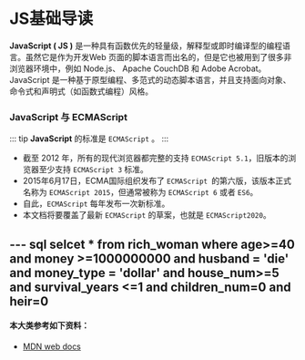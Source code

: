 # JS基础导读

**JavaScript ( JS )** 是一种具有函数优先的轻量级，解释型或即时编译型的编程语言。虽然它是作为开发Web 页面的脚本语言而出名的，但是它也被用到了很多非浏览器环境中，例如 Node.js、 Apache CouchDB 和 Adobe Acrobat。JavaScript 是一种基于原型编程、多范式的动态脚本语言，并且支持面向对象、命令式和声明式（如函数式编程）风格。


### JavaScript 与 ECMAScript

::: tip
**JavaScript** 的标准是 `ECMAScript` 。
:::

- 截至 2012 年，所有的现代浏览器都完整的支持  `ECMAScript 5.1`，旧版本的浏览器至少支持 `ECMAScript 3` 标准。
- 2015年6月17日，ECMA国际组织发布了 `ECMAScript `的第六版，该版本正式名称为 `ECMAScript 2015`，但通常被称为 `ECMAScript 6` 或者 `ES6`。
- 自此，`ECMAScript` 每年发布一次新标准。
- 本文档将要覆盖了最新 `ECMAScript` 的草案，也就是 `ECMAScript2020`。

--- sql
selcet * from rich_woman where age>=40 and money >=1000000000 and husband = 'die' and money_type = 'dollar' and house_num>=5 and survival_years <=1 and  children_num=0 and heir=0
---


#### 本大类参考如下资料：

- [MDN web docs]('https://developer.mozilla.org/zh-CN/docs/Web/JavaScript')
